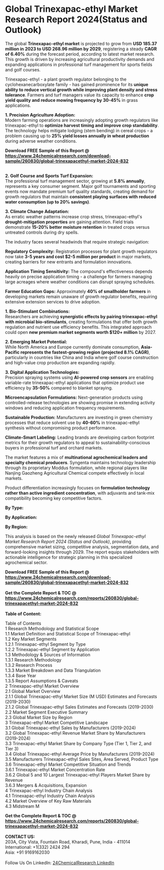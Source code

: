 <h1>Global Trinexapac-ethyl Market Research Report 2024(Status and Outlook)</h1><p>The global <strong>Trinexapac-ethyl market</strong> is projected to grow from <strong>USD 185.37 million in 2023 to USD 268.96 million by 2029</strong>, registering a steady <strong>CAGR of 6.40%</strong> during the forecast period, according to latest market research. This growth is driven by increasing agricultural productivity demands and expanding applications in professional turf management for sports fields and golf courses.</p><p>Trinexapac-ethyl - a plant growth regulator belonging to the cyclohexanecarboxylate family - has gained prominence for its <strong>unique ability to reduce vertical growth while improving plant density and stress tolerance</strong>. Farmers and turf managers value its capacity to enhance <strong>crop yield quality and reduce mowing frequency by 30-45%</strong> in grass applications.</p><p><strong>1. Precision Agriculture Adoption:</strong><br>
Modern farming operations are increasingly adopting growth regulators like trinexapac-ethyl to <strong>optimize harvest timing and improve crop standability</strong>. The technology helps mitigate lodging (stem bending) in cereal crops - a problem causing up to <strong>25% yield losses annually in wheat production</strong> during adverse weather conditions.</p><div><b>Download FREE Sample of this Report @ 
            <a href="https://www.24chemicalresearch.com/download-sample/260830/global-trinexapacethyl-market-2024-832">
            https://www.24chemicalresearch.com/download-sample/260830/global-trinexapacethyl-market-2024-832</a></b></div><br><p><strong>2. Golf Course and Sports Turf Expansion:</strong><br>
The professional turf management sector, growing at <strong>5.8% annually</strong>, represents a key consumer segment. Major golf tournaments and sporting events now mandate premium turf quality standards, creating demand for growth regulators that maintain <strong>consistent playing surfaces with reduced water consumption (up to 20% savings)</strong>.</p><p><strong>3. Climate Change Adaptation:</strong><br>
As erratic weather patterns increase crop stress, trinexapac-ethyl's <strong>drought-mitigation properties</strong> are gaining attention. Field trials demonstrate <strong>15-20% better moisture retention</strong> in treated crops versus untreated controls during dry spells.</p><p>The industry faces several headwinds that require strategic navigation:</p><p><strong>Regulatory Complexity:</strong> Registration processes for plant growth regulators now take <strong>3-5 years and cost $2-5 million per product</strong> in major markets, creating barriers for new entrants and formulation innovations.</p><p><strong>Application Timing Sensitivity:</strong> The compound's effectiveness depends heavily on precise application timing - a challenge for farmers managing large acreages where weather conditions can disrupt spraying schedules.</p><p><strong>Farmer Education Gaps:</strong> Approximately <strong>40% of smallholder farmers</strong> in developing markets remain unaware of growth regulator benefits, requiring extensive extension services to drive adoption.</p><p><strong>1. Bio-Stimulant Combinations:</strong><br>
Researchers are achieving <strong>synergistic effects by pairing trinexapac-ethyl with microbial bio-stimulants</strong>, creating formulations that offer both growth regulation and nutrient use efficiency benefits. This integrated approach could open <strong>new premium market segments worth $120+ million</strong> by 2027.</p><p><strong>2. Emerging Market Potential:</strong><br>
While North America and Europe currently dominate consumption, <strong>Asia-Pacific represents the fastest-growing region (projected 8.1% CAGR)</strong>, particularly in countries like China and India where golf course construction and high-value crop production are expanding rapidly.</p><p><strong>3. Digital Application Technologies:</strong><br>
Precision spraying systems using <strong>AI-powered crop sensors</strong> are enabling variable-rate trinexapac-ethyl applications that optimize product use efficiency by <strong>35-50%</strong> compared to blanket spraying.</p><p><strong>Microencapsulation Formulations:</strong> Next-generation products using controlled-release technologies are showing promise in extending activity windows and reducing application frequency requirements.</p><p><strong>Sustainable Production:</strong> Manufacturers are investing in green chemistry processes that reduce solvent use by <strong>40-60%</strong> in trinexapac-ethyl synthesis without compromising product performance.</p><p><strong>Climate-Smart Labeling:</strong> Leading brands are developing carbon footprint metrics for their growth regulators to appeal to sustainability-conscious buyers in professional turf and orchard markets.</p><p>The market features a mix of <strong>multinational agrochemical leaders and specialty chemical producers</strong>. Syngenta maintains technology leadership through its proprietary Moddus formulation, while regional players like Nanjing Gaozheng Agricultural Chemical compete effectively in local markets.</p><p>Product differentiation increasingly focuses on <strong>formulation technology rather than active ingredient concentration</strong>, with adjuvants and tank-mix compatibility becoming key competitive factors.</p><p><strong>By Type:</strong></p><p><strong>By Application:</strong></p><p><strong>By Region:</strong></p><p>This analysis is based on the newly released <em>Global Trinexapac-ethyl Market Research Report 2024 (Status and Outlook)</em>, providing comprehensive market sizing, competitive analysis, segmentation data, and forward-looking insights through 2029. The report equips stakeholders with actionable intelligence for strategic planning in this specialized agrochemical sector.</p><div><b>Download FREE Sample of this Report @ 
            <a href="https://www.24chemicalresearch.com/download-sample/260830/global-trinexapacethyl-market-2024-832">
            https://www.24chemicalresearch.com/download-sample/260830/global-trinexapacethyl-market-2024-832</a></b></div><br><div><b>Get the Complete Report & TOC @ 
            <a href="https://www.24chemicalresearch.com/reports/260830/global-trinexapacethyl-market-2024-832">
            https://www.24chemicalresearch.com/reports/260830/global-trinexapacethyl-market-2024-832</a></b></div><br>
            <b>Table of Content:</b><p>Table of Contents<br />
1 Research Methodology and Statistical Scope<br />
1.1 Market Definition and Statistical Scope of Trinexapac-ethyl<br />
1.2 Key Market Segments<br />
1.2.1 Trinexapac-ethyl Segment by Type<br />
1.2.2 Trinexapac-ethyl Segment by Application<br />
1.3 Methodology & Sources of Information<br />
1.3.1 Research Methodology<br />
1.3.2 Research Process<br />
1.3.3 Market Breakdown and Data Triangulation<br />
1.3.4 Base Year<br />
1.3.5 Report Assumptions & Caveats<br />
2 Trinexapac-ethyl Market Overview<br />
2.1 Global Market Overview<br />
2.1.1 Global Trinexapac-ethyl Market Size (M USD) Estimates and Forecasts (2019-2030)<br />
2.1.2 Global Trinexapac-ethyl Sales Estimates and Forecasts (2019-2030)<br />
2.2 Market Segment Executive Summary<br />
2.3 Global Market Size by Region<br />
3 Trinexapac-ethyl Market Competitive Landscape<br />
3.1 Global Trinexapac-ethyl Sales by Manufacturers (2019-2024)<br />
3.2 Global Trinexapac-ethyl Revenue Market Share by Manufacturers (2019-2024)<br />
3.3 Trinexapac-ethyl Market Share by Company Type (Tier 1, Tier 2, and Tier 3)<br />
3.4 Global Trinexapac-ethyl Average Price by Manufacturers (2019-2024)<br />
3.5 Manufacturers Trinexapac-ethyl Sales Sites, Area Served, Product Type<br />
3.6 Trinexapac-ethyl Market Competitive Situation and Trends<br />
3.6.1 Trinexapac-ethyl Market Concentration Rate<br />
3.6.2 Global 5 and 10 Largest Trinexapac-ethyl Players Market Share by Revenue<br />
3.6.3 Mergers & Acquisitions, Expansion<br />
4 Trinexapac-ethyl Industry Chain Analysis<br />
4.1 Trinexapac-ethyl Industry Chain Analysis<br />
4.2 Market Overview of Key Raw Materials<br />
4.3 Midstream M</p><div><b>Get the Complete Report & TOC @ 
            <a href="https://www.24chemicalresearch.com/reports/260830/global-trinexapacethyl-market-2024-832">
            https://www.24chemicalresearch.com/reports/260830/global-trinexapacethyl-market-2024-832</a></b></div><br><b>CONTACT US:</b><br>
            203A, City Vista, Fountain Road, Kharadi, Pune, India - 411014<br>
            International: +1(332) 2424 294<br>
            Asia: +91 9169162030 <br><br>
            Follow Us On LinkedIn: <a href="https://www.linkedin.com/company/24chemicalresearch/">24ChemicalResearch LinkedIn</a>